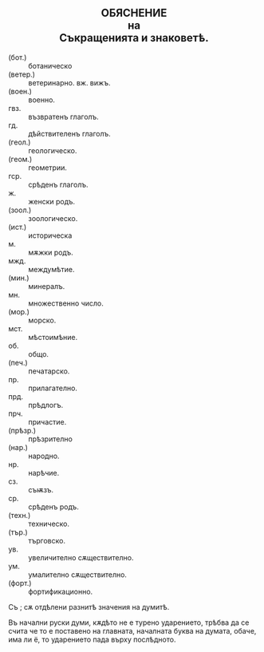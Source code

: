 <h2 align=center>ОБЯСНЕНИЕ<br>на<br>Съкращенията и знаковетѣ.</h2>

<dl>
<dt>(бот.)<dd>ботаническо
<dt>(ветер.)<dd>ветеринарно. вж. вижъ.
<dt>(воен.)<dd>военно.
<dt>гвз.<dd>възвратенъ глаголъ.
<dt>гд.<dd>дѣйствителенъ глаголъ.
<dt>(геол.)<dd>геологическо.
<dt>(геом.)<dd>геометрии.
<dt>гср.<dd>срѣденъ глаголъ.
<dt>ж.<dd>женски родъ.
<dt>(зоол.)<dd>зоологическо.
<dt>(ист.)<dd>историческа
<dt>м.<dd>мѫжки родъ.
<dt>мжд.<dd>междумѣтие.
<dt>(мин.)<dd>минералъ.
<dt>мн.<dd>множественно число.
<dt>(мор.)<dd>морско.
<dt>мст.<dd>мѣстоимѣние.
<dt>об.<dd>общо.
<dt>(печ.)<dd>печатарско.
<dt>пр.<dd>прилагателно.
<dt>прд.<dd>прѣдлогъ.
<dt>прч.<dd>причастие.
<dt>(прѣзр.)<dd>прѣзрително
<dt>(нар.)<dd>народно.
<dt>нр.<dd>нарѣчие.
<dt>сз.<dd>съѭзъ.
<dt>ср.<dd>срѣденъ родъ.
<dt>(техн.)<dd>техническо.
<dt>(тър.)<dd>търговско.
<dt>ув.<dd>увеличително сѫществително.
<dt>ум.<dd>умалително сѫществително.
<dt>(форт.)<dd>фортификационно.
</dl>

<p>Съ ; сѫ отдѣлени разнитѣ значения на думитѣ.</p>
<p>Въ начални руски думи, кѫдѣто не е турено ударението, трѣбва да се счита че то е поставено на главната, началната буква на думата, обаче, има ли ё, то ударението пада върху послѣдното.</p>
